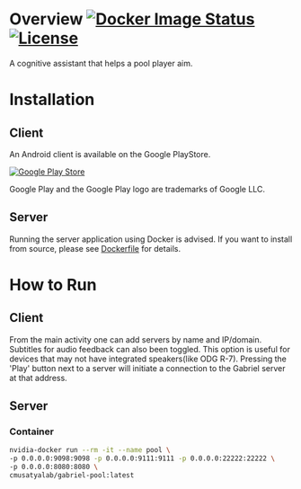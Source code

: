 # Overview [![Docker Image Status][docker-image]][docker] [![License][license-image]][license]

A cognitive assistant that helps a pool player aim.

[docker-image]: https://img.shields.io/docker/build/cmusatyalab/gabriel-pool.svg
[docker]: https://hub.docker.com/r/cmusatyalab/gabriel-pool

[license-image]: http://img.shields.io/badge/license-Apache--2-blue.svg?style=flat
[license]: LICENSE

[playstore-badge]: https://play.google.com/intl/en_us/badges/images/generic/en_badge_web_generic.png
[playstore-link]: https://play.google.com/store/apps/details?id=edu.cmu.cs.gabrielclient
# Installation
## Client
An Android client is available on the Google PlayStore.

[![Google Play Store][playstore-badge]][playstore-link]

Google Play and the Google Play logo are trademarks of Google LLC.

## Server
Running the server application using Docker is advised. If you want to install from source, please see [Dockerfile](Dockerfile) for details.


# How to Run
## Client
From the main activity one can add servers by name and IP/domain. Subtitles for audio feedback can also been toggled. This option is useful for devices that may not have integrated speakers(like ODG R-7).
Pressing the 'Play' button next to a server will initiate a connection to the Gabriel server at that address.

## Server
### Container
```bash
nvidia-docker run --rm -it --name pool \
-p 0.0.0.0:9098:9098 -p 0.0.0.0:9111:9111 -p 0.0.0.0:22222:22222 \
-p 0.0.0.0:8080:8080 \
cmusatyalab/gabriel-pool:latest
```
